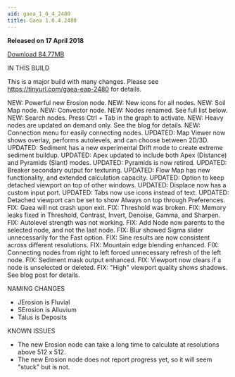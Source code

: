 ```yaml
---
uid: gaea_1_0_4_2480
title: Gaea 1.0.4.2480
---
```



**Released on 17 April 2018**

<a href="http://viridian.quadspinner.com/gaea/Gaea-EAP-2480.exe">Download 84.77MB</a> <br>


<div class="release-note">

IN THIS BUILD

This is a major build with many changes.
Please see https://tinyurl.com/gaea-eap-2480 for details.

NEW: Powerful new Erosion node.
NEW: New icons for all nodes.
NEW: Soil Map node.
NEW: Convector node.
NEW: Nodes renamed. See full list below.
NEW: Search nodes. Press Ctrl + Tab in the graph to activate.
NEW: Heavy nodes are updated on demand only. See the blog for details.
NEW: Connection menu for easily connecting nodes.
UPDATED: Map Viewer now shows overlay, performs autolevels, and can choose between 2D/3D.
UPDATED: Sediment has a new experimental Drift mode to create extreme sediment buildup.
UPDATED: Apex updated to include both Apex (Distance) and Pyramids (Slant) modes.
UPDATED: Pyramids is now retired.
UPDATED: Breaker secondary output for texturing.
UPDATED: Flow Map has new functionality, and extended calculation capacity.
UPDATED: Option to keep detached viewport on top of other windows.
UPDATED: Displace now has a custom input port.
UPDATED: Tabs now use icons instead of text.
UPDATED: Detached viewport can be set to show Always on top through Preferences.
FIX: Gaea will not crash upon exit.
FIX: Threshold was broken.
FIX: Memory leaks fixed in Threshold, Contrast, Invert, Denoise, Gamma, and Sharpen.
FIX: Autolevel strength was not working.
FIX: Add Node now parents to the selected node, and not the last node.
FIX: Blur showed Sigma slider unnecessarily for the Fast option.
FIX: Sine results are now consistent across different resolutions.
FIX: Mountain edge blending enhanced.
FIX: Connecting nodes from right to left forced unnecessary refresh of the left node.
FIX: Sediment mask output enhanced.
FIX: Viewport now clears if a node is unselected or deleted.
FIX: "High" viewport quality shows shadows. See blog post for details.

NAMING CHANGES
- JErosion is Fluvial
- SErosion is Alluvium
- Talus is Deposits

KNOWN ISSUES
- The new Erosion node can take a long time to calculate at resolutions above 512 x 512.
- The new Erosion node does not report progress yet, so it will seem "stuck" but is not.

</div>
